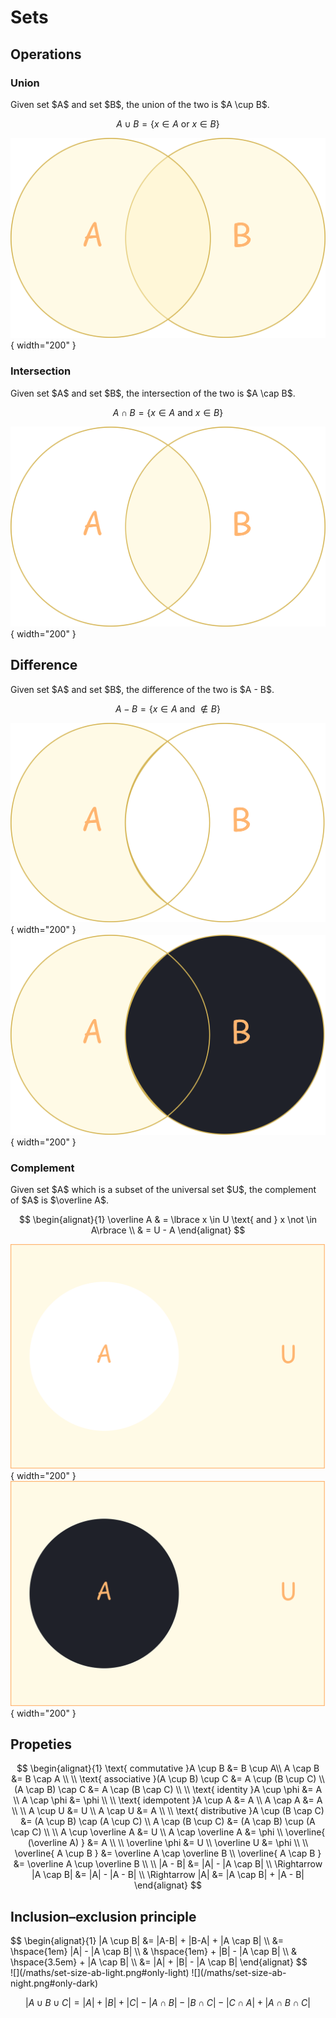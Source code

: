 # Sets

<style>
.md-logo img {
  content: url('/maths/maths-light.svg');
}

:root [data-md-color-scheme=slate] .md-logo img  {
  content: url('/maths/maths-night.svg');
}
</style>

## Operations

### Union

<div markdown class="grid">

<div markdown>
Given set $A$ and set $B$, the union of the two is $A \cup B$.

$$
A \cup B = \lbrace x \in A \text{ or } x \in B\rbrace
$$

</div>

![](/maths/set-union.png){ width="200" }

</div>

### Intersection

<div markdown class="grid">

<div markdown>
Given set $A$ and set $B$, the intersection of the two is $A \cap B$.

$$
A \cap B = \lbrace x \in A \text{ and } x \in B\rbrace
$$

</div>

![](/maths/set-intersection.png){ width="200" }

</div>

## Difference

<div markdown class="grid">

<div markdown>
Given set $A$ and set $B$, the difference of the two is $A - B$.

$$
A - B = \lbrace x \in A \text{ and } \not \in B\rbrace
$$

</div>

![](/maths/set-difference-light.png#only-light){ width="200" }
![](/maths/set-difference-night.png#only-dark){ width="200" }

</div>

### Complement

<div markdown class="grid">

<div markdown>
Given set $A$ which is a subset of the universal set $U$, the complement of $A$ is $\overline A$.

$$
\begin{alignat}{1}
\overline A & = \lbrace x \in U \text{ and } x \not \in A\rbrace \\
& = U - A
\end{alignat}
$$

</div>

![](/maths/set-complement-light.png#only-light){ width="200" }
![](/maths/set-complement-night.png#only-dark){ width="200" }

</div>

## Propeties

$$
\begin{alignat}{1}
\text{ commutative }A \cup B &= B \cup A\\
A \cap B &= B \cap A \\
\\
\text{ associative }(A \cup B) \cup C &= A \cup (B \cup C) \\
(A \cap B) \cap C &= A \cap (B \cap C) \\
\\
\text{ identity }A \cup \phi &= A \\
A \cap \phi &= \phi \\
\\
\text{ idempotent }A \cup A &= A \\
A \cap A &= A \\
\\
A \cup U &= U \\
A \cap U &= A \\
\\
\text{ distributive }A \cup (B \cap C) &= (A \cup B) \cap (A \cup C) \\
A \cap (B \cup C) &= (A \cap B) \cup (A \cap C) \\
\\
A \cup \overline A &= U \\
A \cap \overline A &= \phi \\
\overline{ (\overline A) } &= A \\
\\
\overline \phi &= U \\
\overline U &= \phi \\
\\
\overline{ A \cup B } &= \overline A \cap \overline B \\
\overline{ A \cap B } &= \overline A \cup \overline B \\
\\
|A - B| &= |A| - |A \cap B| \\
\Rightarrow |A \cap B| &= |A| - |A - B| \\
\Rightarrow |A| &= |A \cap B| + |A - B|
\end{alignat}
$$

## Inclusion–exclusion principle

<div markdown class="grid">

<div markdown>
$$
\begin{alignat}{1}
|A \cup B| &= |A-B| + |B-A| + |A \cap B| \\
&= \hspace{1em} |A| - |A \cap B| \\ & \hspace{1em} + |B| - |A \cap B| \\ & \hspace{3.5em} + |A \cap B| \\
&= |A| + |B| - |A \cap B|
\end{alignat}
$$
</div>

<div markdown>
![](/maths/set-size-ab-light.png#only-light)
![](/maths/set-size-ab-night.png#only-dark)
</div>

</div>

$$
|A \cup B \cup C| = |A| + |B| + |C| - |A \cap B| - |B \cap C| - |C \cap A| + |A \cap B \cap C|
$$
